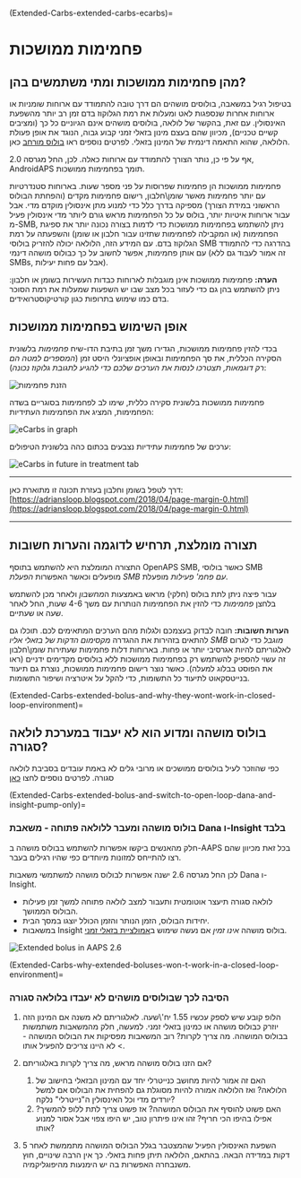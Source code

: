 (Extended-Carbs-extended-carbs-ecarbs)=
# פחמימות ממושכות

## מהן פחמימות ממושכות ומתי משתמשים בהן?

בטיפול רגיל במשאבה, בולוסים מושהים הם דרך טובה להתמודד עם ארוחות שומניות או ארוחות אחרות שנספגות לאט ומעלות את רמת הגלוקוז בדם זמן רב יותר מהשפעת האינסולין. עם זאת, בהקשר של לולאה, בולוסים מושהים אינם הגיוניים כל כך (ומציבים קשיים טכניים), מכיוון שהם בעצם מינון בזאלי זמני קבוע גבוה, הנוגד את אופן פעולת הלולאה, שהוא התאמה דינמית של המינון בזאלי. לפרטים נוספים ראו [בולוס מורחב](Extended-Carbs-why-extended-boluses-won-t-work-in-a-closed-loop-environment) כאן.

אף על פי כן, נותר הצורך להתמודד עם ארוחות כאלה. לכן, החל מגרסה 2.0, AndroidAPS תומך בפחמימות ממושכות.

פחמימות ממושכות הן פחמימות שפרוסות על פני מספר שעות. בארוחות סטנדרטיות עם יותר פחמימות מאשר שומן\חלבון, רישום פחמימות מקדים (והפחתת הבולוס הראשוני במידת הצורך) מספיקה בדרך כלל כדי למנוע מתן אינסולין מוקדם מדי.  אבל עבור ארוחות איטיות יותר, בולוס על כל הפחמימות מראש גורם ליותר מדי אינסולין פעיל מ-SMB, ניתן להשתמש בפחמימות ממושכות כדי לדמות בצורה נכונה יותר את ספיגת הפחמימות (או המקבילה לפחמימות שתזינו עבור חלבון או שומן) והשפעתה על רמת הגלוקוז בדם. עם המידע הזה, הלולאה יכולה להזריק בולוסי SMB בהדרגה כדי להתמודד עם אותן פחמימות, אפשר לחשוב על כך כבולוס מושהה דינמי (זה אמור לעבוד גם ללא SMBs, אבל עם פחות יעילות).

**הערה:** פחמימות ממושכות אינן מוגבלות לארוחות כבדות העשירות בשומן או חלבון: ניתן להשתמש בהן גם כדי לעזור בכל מצב שבו יש השפעות שמעלות את רמת הסוכר בדם כמו שימוש בתרופות כגון קורטיקוסטרואידים.

## אופן השימוש בפחמימות ממושכות

בכדי להזין פחמימות ממושכות, הגדירו משך זמן בתיבת הדו-שיח *פחמימות* בלשונית הסקירה הכללית, את סך הפחמימות ובאופן אופציונלי היסט זמן (*המספרים למטה הם רק דוגמאות, תצטרכו לנסות את הערכים שלכם כדי להגיע לתגובת גלוקוז נכונה*):

![הזנת פחמימות](../images/eCarbs_Dialog.png)

פחמימות ממושכות בלשונית סקירה כללית, שימו לב לפחמימות בסוגריים בשדה הפחמימות, המציג את הפחמימות העתידיות:

![eCarbs in graph](../images/eCarbs_Graph.png)

ערכים של פחמימות עתידיות נצבעים בכתום כהה בלשונית הטיפולים:

![eCarbs in future in treatment tab](../images/eCarbs_Treatment.png)

______________________________________________________________________

דרך לטפל בשומן וחלבון בעזרת תכונה זו מתוארת כאן: [https://adriansloop.blogspot.com/2018/04/page-margin-0.html](https://adriansloop.blogspot.com/2018/04/page-margin-0.html)

______________________________________________________________________

## תצורה מומלצת, תרחיש לדוגמה והערות חשובות

התצורה המומלצת היא להשתמש בתוסף OpenAPS SMB, כאשר בולוסי SMB מופעלים וכאשר האפשרות *הפעלת SMB עם פחמ' פעילות* מופעלת.

עבור פיצה ניתן לתת בולוס (חלקי) מראש באמצעות ה*מחשבון* ולאחר מכן להשתמש בלחצן *פחמימות* כדי להזין את הפחמימות הנותרות עם משך 4-6 שעות, החל לאחר שעה או שעתיים.

**הערות חשובות:** חובה לבדוק בעצמכם ולגלות מהם הערכים המתאימים לכם. תוכלו גם להתאים בזהירות את ההגדרה *מקסימום הדקות של בזאלי אליו SMB מוגבל* כדי לגרום לאלגוריתם להיות אגרסיבי יותר או פחות. בארוחות דלות פחמימות שעתירות שומן\חלבון זה עשוי להספיק להשתמש רק בפחמימות ממושכות ללא בולוסים מקדימים ידניים (ראו את הפוסט בבלוג למעלה). כאשר נוצר רישום פחמימות ממושכות, נוצרת גם תיעוד בנייטסקאוט לתיעוד כל התשומות, כדי להקל על איטרציה ושיפור התשומות.

(Extended-Carbs-extended-bolus-and-why-they-wont-work-in-closed-loop-environment)=
## בולוס מושהה ומדוע הוא לא יעבוד במערכת לולאה סגורה?

כפי שהוזכר לעיל בולוסים ממושכים או מרובי גלים לא באמת עובדים בסביבת לולאה סגורה. לפרטים נוספים לחצו [כאן](Extended-Carbs-why-extended-boluses-won-t-work-in-a-closed-loop-environment)

(Extended-Carbs-extended-bolus-and-switch-to-open-loop-dana-and-insight-pump-only)=
### בולוס מושהה ומעבר ללולאה פתוחה - משאבת Dana ו-Insight בלבד

חלק מהאנשים ביקשו אפשרות להשתמש בבולוס מושהה ב-AAPS בכל זאת מכיוון שהם רצו להתייחס למזונות מיוחדים כפי שהיו רגילים בעבר.

לכן החל מגרסה 2.6 ישנה אפשרות לבולוס מושהה למשתמשי משאבות Dana ו-Insight.

- לולאה סגורה תיעצר אוטומטית ותעבור למצב לולאה פתוחה למשך זמן פעילות הבולוס הממושך.
- יחידות הבולוס, הזמן הנותר והזמן הכולל יוצגו במסך הבית.
- במשאבות Insight בולוס מושהה *אינו זמין* אם נעשה שימוש ב[אמולציית בזאלי זמני](Accu-Chek-Insight-Pump-settings-in-aaps).

![Extended bolus in AAPS 2.6](../images/ExtendedBolus2_6.png)

(Extended-Carbs-why-extended-boluses-won-t-work-in-a-closed-loop-environment)=
### הסיבה לכך שבולוסים מושהים לא יעבדו בלולאה סגורה

1. הלופ קובע שיש לספק עכשיו 1.55 יח'\שעה. לאלגוריתם לא משנה אם המינון הזה יוזרק כבולוס מושהה או כמינון בזאלי זמני. למעשה, חלק מהמשאבות משתמשות בבולוס המושהה. מה צריך לקרות? רוב המשאבות מפסיקות את הבולוס המושהה -> לא היינו צריכים להפעיל אותו.

2. אם הזנו בולוס מושהה מראש, מה צריך לקרות באלגוריתם?

   1. האם זה אמור להיות מחושב כנייטרלי יחד עם המינון הבזאלי בחישוב של הלולאה? ואז הלולאה אמורה להיות מסוגלת גם להפחית את הבולוס אם למשל יורדים מדי וכל האינסולין ה"נייטרלי" נלקח?
   2. האם פשוט להוסיף את הבולוס המושהה? אז פשוט צריך לתת ללופ להמשיך? אפילו בהיפו הכי חריף? זהו אינו פיתרון טוב, יש היפו צפוי אבל אסור למנוע אותו?

3. השפעת האינסולין הפעיל שהמצטבר בגלל הבולוס המושהה מתממשת לאחר 5 דקות במדידה הבאה. בהתאם, הלולאה תיתן פחות בזאלי. כך אין הרבה שינויים, חוץ משנבחרה האפשרות בה יש הימנעות מהיפוגליקמיה.
